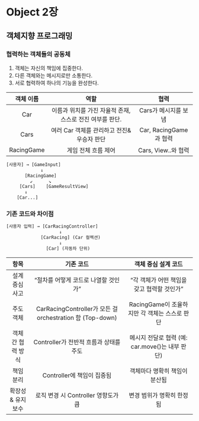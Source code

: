 # Object 2장

## 객체지향 프로그래밍

### 협력하는 객체들의 공동체

1. 객체는 자신의 책임에 집중한다.
2. 다른 객체와는 메시지로만 소통한다.
3. 서로 협력하여 하나의 기능을 완성한다.

| 객체 이름  |                           역할                           |          협력          |
| :--------: | :------------------------------------------------------: | :--------------------: |
|    Car     | 이름과 위치를 가진 자율적 존재, 스스로 전진 여부를 판단. |  Cars가 메시지를 보냄  |
|    Cars    |        여러 Car 객체를 관리하고 전진&우승자 판단         | Car, RacingGame과 협력 |
| RacingGame |                   게임 전체 흐름 제어                    |  Cars, View..와 협력   |

```txt
[사용자] → [GameInput]
             ↓
       [RacingGame]
         ↙      ↘
     [Cars]    [GameResultView]
       ↓
    [Car...]
```

### 기존 코드와 차이점

```txt
[사용자 입력] → [CarRacingController]
                    ↓
             [CarRacing] (Car 컬렉션)
                    ↓
               [Car] (자동차 단위)
```

|       항목        |                         기존 코드                         |               객체 중심 설계 코드               |
| :---------------: | :-------------------------------------------------------: | :---------------------------------------------: |
|  설계 중심 사고   |           “절차를 어떻게 코드로 나열할 것인가”            |   “각 객체가 어떤 책임을 갖고 협력할 것인가”    |
|     주도 객체     | CarRacingController가 모든 걸 orchestration 함 (Top-down) |  RacingGame이 조율하지만 각 객체는 스스로 판단  |
| 객체 간 협력 방식 |          Controller가 전반적 흐름과 상태를 주도           | 메시지 전달로 협력 (예: car.move()는 내부 판단) |
|     책임 분리     |                Controller에 책임이 집중됨                 |          객체마다 명확히 책임이 분산됨          |
| 확장성 & 유지보수 |            로직 변경 시 Controller 영향도가 큼            |            변경 범위가 명확히 한정됨            |
